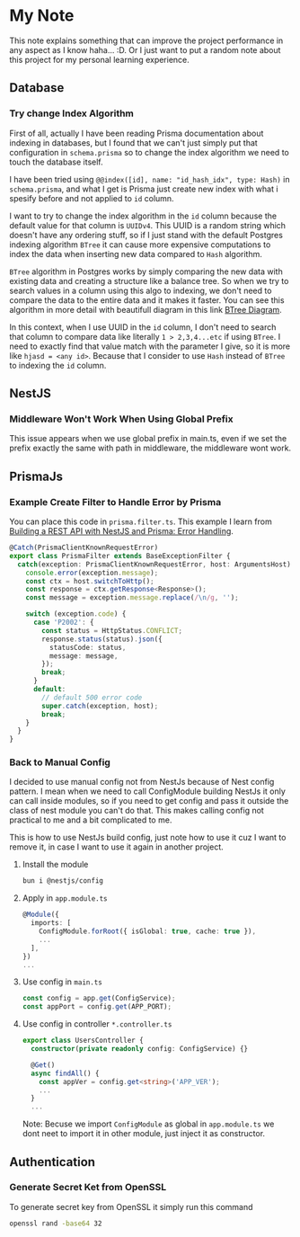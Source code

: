 # My Note
This note explains something that can improve the project performance in any aspect as I know haha... :D. Or I just want to put a random note about this project for my personal learning experience.

## Database
### Try change Index Algorithm
First of all, actually I have been reading Prisma documentation about indexing in databases, but I found that we can't just simply put that configuration in `schema.prisma` so to change the index algorithm we need to touch the database itself.

I have been tried using `@@index([id], name: "id_hash_idx", type: Hash)` in `schema.prisma`, and what I get is Prisma just create new index with what i spesify before and not applied to `id` column.

I want to try to change the index algorithm in the `id` column because the default value for that column is `UUIDv4`. This UUID is a random string which doesn't have any ordering stuff, so if I just stand with the default Postgres indexing algorithm `BTree` it can cause more expensive computations to index the data when inserting new data compared to `Hash` algorithm.

`BTree` algorithm in Postgres works by simply comparing the new data with existing data and creating a structure like a balance tree. So when we try to search values in a column using this algo to indexing, we don't need to compare the data to the entire data and it makes it faster. You can see this algorithm in more detail with beautifull diagram in this link [BTree Diagram](https://www.cs.usfca.edu/~galles/visualization/BTree.html).

In this context, when I use UUID in the `id` column, I don't need to search that column to compare data like literally `1 > 2,3,4...etc` if using `BTree`. I need to exactly find that value match with the parameter I give, so it is more like `hjasd = <any id>`. Because that I consider to use `Hash` instead of `BTree` to indexing the `id` column.


## NestJS
### Middleware Won't Work When Using Global Prefix
This issue appears when we use global prefix in main.ts, even if we set the prefix exactly the same with path in middleware, the middleware wont work.


## PrismaJs
### Example Create Filter to Handle Error by Prisma
You can place this code in `prisma.filter.ts`. This example I learn from [Building a REST API with NestJS and Prisma: Error Handling](https://www.prisma.io/blog/nestjs-prisma-error-handling-7D056s1kOop2).

```ts
@Catch(PrismaClientKnownRequestError)
export class PrismaFilter extends BaseExceptionFilter {
  catch(exception: PrismaClientKnownRequestError, host: ArgumentsHost) {
    console.error(exception.message);
    const ctx = host.switchToHttp();
    const response = ctx.getResponse<Response>();
    const message = exception.message.replace(/\n/g, '');

    switch (exception.code) {
      case 'P2002': {
        const status = HttpStatus.CONFLICT;
        response.status(status).json({
          statusCode: status,
          message: message,
        });
        break;
      }
      default:
        // default 500 error code
        super.catch(exception, host);
        break;
    }
  }
}
```

### Back to Manual Config
I decided to use manual config not from NestJs because of Nest config pattern. I mean when we need to call ConfigModule building NestJs it only can call inside modules, so if you need to get config and pass it outside the class of nest module you can't do that. This makes calling config not practical to me and a bit complicated to me.

This is how to use NestJs build config, just note how to use it cuz I want to remove it, in case I want to use it again in another project.

1. Install the module
    ```sh
    bun i @nestjs/config
    ```

2. Apply in `app.module.ts`
    ```ts
    @Module({
      imports: [
        ConfigModule.forRoot({ isGlobal: true, cache: true }),
        ...
      ],
    })
    ...
    ```

3. Use config in `main.ts`
    ```ts
    const config = app.get(ConfigService);
    const appPort = config.get(APP_PORT);
    ```

4. Use config in controller `*.controller.ts`
    ```ts
    export class UsersController {
      constructor(private readonly config: ConfigService) {}

      @Get()
      async findAll() {
        const appVer = config.get<string>('APP_VER');
        ...
      }
      ...
    ```
    Note: Becuse we import `ConfigModule` as global in `app.module.ts` we dont neet to import it in other module, just inject it as constructor.


## Authentication
### Generate Secret Ket from OpenSSL
To generate secret key from OpenSSL it simply run this command
```sh
openssl rand -base64 32
```
